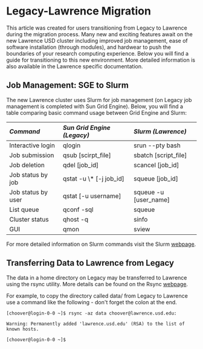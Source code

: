 # Legacy-Lawrence Migration

This article was created for users transitioning from Legacy to Lawrence during the migration process. Many new and exciting features await on the new Lawrence USD cluster including improved job management, ease of software installation \(through modules\), and hardwear to push the boundaries of your research computing experience. Below you will find a guide for transitioning to this new environment. More detailed information is also available in the Lawrence specific documentation.

## Job Management: SGE to Slurm

The new Lawrence cluster uses Slurm for job management \(on Legacy job management is completed with Sun Grid Engine\). Below, you will find a table comparing basic command usage between Grid Engine and Slurm:

| _Command_ | _Sun Grid Engine \(Legacy\)_ | _Slurm \(Lawrence\)_ |
| :--- | :--- | :--- |
| Interactive login | qlogin | srun --pty bash |
| Job submission | qsub \[scirpt\_file\] | sbatch \[script\_file\] |
| Job deletion | qdel \[job\_id\] | scancel \[job\_id\] |
| Job status by job | qstat -u \\* \[-j job\_id\] | squeue \[job\_id\] |
| Job status by user | qstat \[-u username\] | squeue -u \[user\_name\] |
| List queue | qconf -sql | squeue |
| Cluster status | qhost -q | sinfo |
| GUI | qmon | sview |

For more detailed information on Slurm commands visit the Slurm [webpage](https://slurm.schedmd.com/).

## Transferring Data to Lawrence from Legacy

The data in a home directory on Legacy may be transferred to Lawrence using the rsync utility. More details can be found on the Rsync [webpage](https://rsync.samba.org/).

For example, to copy the directory called data/ from Legacy to Lawrence use a command like the following - don't forget the colon at the end.

`[choover@login-0-0 ~]$ rsync -az data choover@lawrence.usd.edu:`

`Warning: Permanently added 'lawrence.usd.edu' (RSA) to the list of known hosts.`

`[choover@login-0-0 ~]$`


